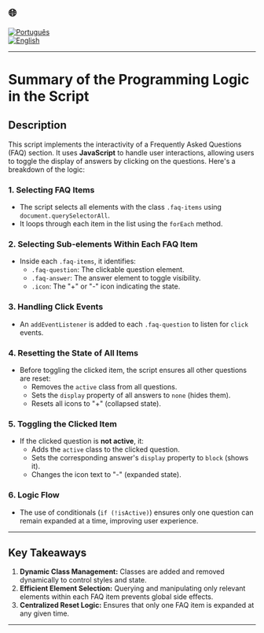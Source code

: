 ## 🌐
[![Português](https://img.shields.io/badge/-Português-green)](README_js_explicacao.md)  
[![English](https://img.shields.io/badge/-English-blue)](README_js_explicacao_en.md)

---

# Summary of the Programming Logic in the Script

## Description

This script implements the interactivity of a Frequently Asked Questions (FAQ) section. It uses **JavaScript** to handle user interactions, allowing users to toggle the display of answers by clicking on the questions. Here's a breakdown of the logic:

### 1. Selecting FAQ Items
- The script selects all elements with the class `.faq-items` using `document.querySelectorAll`.
- It loops through each item in the list using the `forEach` method.

### 2. Selecting Sub-elements Within Each FAQ Item
- Inside each `.faq-items`, it identifies:
  - `.faq-question`: The clickable question element.
  - `.faq-answer`: The answer element to toggle visibility.
  - `.icon`: The "+" or "-" icon indicating the state.

### 3. Handling Click Events
- An `addEventListener` is added to each `.faq-question` to listen for `click` events.

### 4. Resetting the State of All Items
- Before toggling the clicked item, the script ensures all other questions are reset:
  - Removes the `active` class from all questions.
  - Sets the `display` property of all answers to `none` (hides them).
  - Resets all icons to "+" (collapsed state).

### 5. Toggling the Clicked Item
- If the clicked question is **not active**, it:
  - Adds the `active` class to the clicked question.
  - Sets the corresponding answer's `display` property to `block` (shows it).
  - Changes the icon text to "-" (expanded state).

### 6. Logic Flow
- The use of conditionals (`if (!isActive)`) ensures only one question can remain expanded at a time, improving user experience.

---

## Key Takeaways

1. **Dynamic Class Management:** Classes are added and removed dynamically to control styles and state.
2. **Efficient Element Selection:** Querying and manipulating only relevant elements within each FAQ item prevents global side effects.
3. **Centralized Reset Logic:** Ensures that only one FAQ item is expanded at any given time.

---